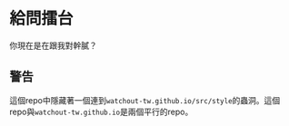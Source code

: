 # 給問擂台

你現在是在跟我對幹膩？

## 警告

這個repo中隱藏著一個連到`watchout-tw.github.io/src/style`的蟲洞。這個repo與`watchout-tw.github.io`是兩個平行的repo。
